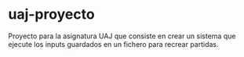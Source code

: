 # uaj-proyecto
Proyecto para la asignatura UAJ que consiste en crear un sistema que ejecute los inputs guardados en un fichero para recrear partidas.
